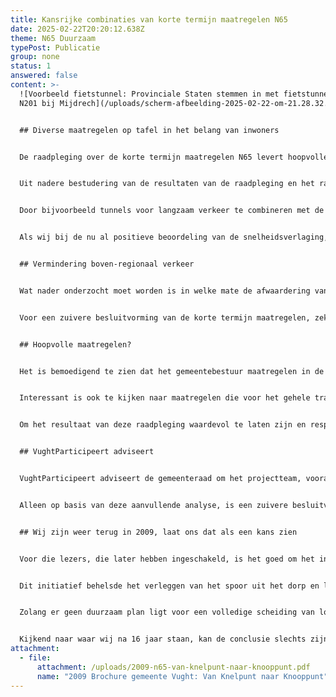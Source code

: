 ```yaml
---
title: Kansrijke combinaties van korte termijn maatregelen N65
date: 2025-02-22T20:20:12.638Z
theme: N65 Duurzaam
typePost: Publicatie
group: none
status: 1
answered: false
content: >-
  ![Voorbeeld fietstunnel: Provinciale Staten stemmen in met fietstunnel onder
  N201 bij Mijdrech](/uploads/scherm-afbeelding-2025-02-22-om-21.28.32.png)


  ## Diverse maatregelen op tafel in het belang van inwoners


  De raadpleging over de korte termijn maatregelen N65 levert hoopvolle perspectieven met tunnels voor langzaam verkeer en de afwaardering van de N65 van een maximumsnelheid van 70 naar 50 km per uur.


  Uit nadere bestudering van de resultaten van de raadpleging en het rapport van het projectteam, is vastgesteld dat de voorgestelde maatregelen elk op zich zijn beoordeeld en dat de kansen met het inzetten van combinaties van maatregelen, niet zijn onderzocht. 


  Door bijvoorbeeld tunnels voor langzaam verkeer te combineren met de afwaardering van 70 naar 50 km per uur, is het te verwachten dat de verkeersveiligheid verbetert, in plaats van vermindert, zoals het rapport nu aangeeft. Het is waarschijnlijk dat dan niet alleen de verkeersveiligheid verbetert, maar ook dat er minder verkeersoverlast zal zijn en een verbeterde oversteekbaarheid. 


  Als wij bij de nu al positieve beoordeling van de snelheidsverlaging, alleen zouden kijken naar wat de inwoner van Vught wensen, zien wij dat driekwart voorstander is van deze maatregel. Nu worden de meningen van Vughtenaren gecombineerd met die van inwoners van elders in Brabant, die veel verder van de N65 wonen en natuurlijk zo snel mogelijk op hun bestemming willen zijn en afwaardering juist niet waardeerden: doorgaand verkeer wil altijd zo hard mogelijk rijden, ook al gaat hun ‘snelweg’ pal langs onze woonhuizen


  ## Vermindering boven-regionaal verkeer


  Wat nader onderzocht moet worden is in welke mate de afwaardering van 70 naar 50 km per uur leidt tot minder doorgaand bovenregionaal verkeer. Hierbij moet vooral gekeken worden naar doorgaand verkeer dat van ‘ver weg’ naar ‘ver weg’ gaat en de gemeente Vught vooral als een hinderlijk obstakel beschouwt. 


  Voor een zuivere besluitvorming van de korte termijn maatregelen, zeker gezien het feit dat deze situatie mogelijk zo’n 15 - 20 jaar zal blijven bestaan, is het essentieel dat de alternatieven voor deze bovenregionale verkeersstromen nader worden onderzocht.


  ## Hoopvolle maatregelen?


  Het is bemoedigend te zien dat het gemeentebestuur maatregelen in de raadpleging heeft laten meenemen, zoals de tunnels voor langzaam verkeer. Die lijken mogelijk in tegenspraak met een verdiepte ligging van de VKA+ variant, echter vanuit het perspectief dat wij met deze korte termijn maatregelen nog 15 tot 20 jaar moeten leven, moeten deze zeker worden overwogen. 


  Interessant is ook te kijken naar maatregelen die voor het gehele traject naar Tilburg gelden en daardoor in verhouding tot de gemeente Vught relatief duur zijn en daarmee minder werden aangevinkt. Als wij deze alleen zouden toepassen in de bebouwde kommen met Vught en Helvoirt, zijn deze zeker aantrekkelijk en te overwegen.


  Om het resultaat van deze raadpleging waardevol te laten zijn en respectvol om te gaan met de meningen van de deelnemers aan de raadpleging, is het belangrijk de maatregelen voorop te zetten die invulling geven aan de doelstelling voor Vught.


  ## VughtParticipeert adviseert


  VughtParticipeert adviseert de gemeenteraad om het projectteam, voorafgaand aan de definitieve besluitvorming, verschillende kansrijke combinaties in samenhang te laten onderzoeken. Hierbij moeten primair combinaties worden gezocht met een maximale bijdrage aan de 4 doelstellingen voor de gemeente Vught: betere luchtkwaliteit, meer verkeersveiligheid, minder verkeersoverlast en een betere oversteekbaarheid.


  Alleen op basis van deze aanvullende analyse, is een zuivere besluitvorming mogelijk en kan een duurzaam plan ontstaan met een hoge acceptatie door de getroffen inwoners. 


  ## Wij zijn weer terug in 2009, laat ons dat als een kans zien


  Voor die lezers, die later hebben ingeschakeld, is het goed om het initiatief van de gemeente uit 2009 te kennen: ‘Van knelpunt naar knooppunt’.


  Dit initiatief behelsde het verleggen van het spoor uit het dorp en langs de A2 en een volledige ondertunneling van de N65. Wat betreft het spoor hebben wij slechts een verdiepte ligging gekregen. Gezien de hoeveelheid te verwachten goederenverkeer, levert Vught daarmee al een zeer grote bijdrage aan het bovenregionaal verkeer. 


  Zolang er geen duurzaam plan ligt voor een volledige scheiding van lokaal, regionaal en bovenregionaal verkeer, zoals ondertunneling van de N65, zullen wij tot die tijd de overlast moeten beperken door effectieve korte termijn maatregelen


  Kijkend naar waar wij na 16 jaar staan, kan de conclusie slechts zijn dat we weer terug zijn bij 2009. Laat ons deze kans grijpen en ons concentreren op de 4 doelstellingen voor de gemeente Vught: betere luchtkwaliteit, meer verkeersveiligheid, minder verkeersoverlast en een betere oversteekbaarheid. Laat de luchtspiegeling VKA+ ons daarvan niet afhouden.
attachment:
  - file:
      attachment: /uploads/2009-n65-van-knelpunt-naar-knooppunt.pdf
      name: "2009 Brochure gemeente Vught: Van Knelpunt naar Knooppunt"
---
```

